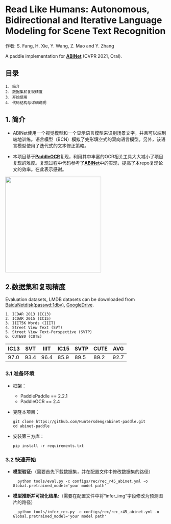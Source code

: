 # Read Like Humans: Autonomous, Bidirectional and Iterative Language Modeling for Scene Text Recognition
作者: S. Fang, H. Xie, Y. Wang, Z. Mao and Y. Zhang


A paddle implementation for [**ABINet**](https://arxiv.org/abs/2103.06495) (CVPR 2021, Oral).

## 目录

```
1. 简介
2. 数据集和复现精度
3. 开始使用
4. 代码结构与详细说明
```

## 1. 简介
- ABINet使用一个视觉模型和一个显示语言模型来识别场景文字，并且可以端到端地训练。语言模型（BCN）模拟了完形填空式的双向语言模型。另外，该语言模型使用了迭代式的文本修正策略。

- 本项目基于[**PaddleOCR**](https://github.com/PaddlePaddle/PaddleOCR)复现，利用其中丰富的OCR相关工具大大减小了项目复现的难度。复现过程中代码参考了[**ABINet**](https://github.com/FangShancheng/ABINet)中的实现，提高了本repo复现论文的效率。在此表示感谢。

<img src="figs/doc/overview.bmp" style="height:300;">

## 2.数据集和复现精度
Evaluation datasets, LMDB datasets can be downloaded from [BaiduNetdisk(passwd:1dbv)](https://pan.baidu.com/s/1RUg3Akwp7n8kZYJ55rU5LQ), [GoogleDrive](https://drive.google.com/file/d/1dTI0ipu14Q1uuK4s4z32DqbqF3dJPdkk/view?usp=sharing).

    1. ICDAR 2013 (IC13)
    2. ICDAR 2015 (IC15)
    3. IIIT5K Words (IIIT)
    4. Street View Text (SVT)
    5. Street View Text-Perspective (SVTP)
    6. CUTE80 (CUTE)

|IC13|SVT|IIIT|IC15|SVTP|CUTE|AVG|
|-|-|-|-|-|-|-|
|97.0|93.4|96.4|85.9|89.5|89.2|92.7|## 3. 开始使用

### 3.1 准备环境

- 框架：
  - PaddlePaddle == 2.2.1
  - PaddleOCR == 2.4

- 克隆本项目：

      git clone https://github.com/Huntersdeng/abinet-paddle.git
      cd abinet-paddle

- 安装第三方库：

      pip install -r requirements.txt


### 3.2 快速开始

* **模型验证:**（需要首先下载数据集，并在配置文件中修改数据集的路径）

        python tools/eval.py -c configs/rec/rec_r45_abinet.yml -o Global.pretrained_model='your model path'

* **模型推断并可视化结果:**（需要在配置文件中将“infer_img”字段修改为预测图片的路径）

        python tools/infer_rec.py -c configs/rec/rec_r45_abinet.yml -o Global.pretrained_model='your model path'
